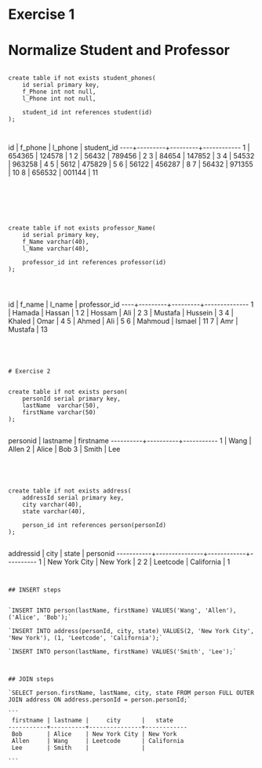 # Exercise 1
# Normalize Student and Professor

```

create table if not exists student_phones(
	id serial primary key,
	f_Phone int not null,
	l_Phone int not null,
	
	student_id int references student(id)
);



```
 id | f_phone | l_phone | student_id 
----+---------+---------+------------
  1 |  654365 |  124578 |          1
  2 |   56432 |  789456 |          2
  3 |   84654 |  147852 |          3
  4 |   54532 |  963258 |          4
  5 |    5612 |  475829 |          5
  6 |   56122 |  456287 |          8
  7 |   56432 |  971355 |         10
  8 |  656532 |  001144 |         11

```






create table if not exists professor_Name(
	id serial primary key,
	f_Name varchar(40),
	l_Name varchar(40),
	
	professor_id int references professor(id)
);




```
 id | f_name  | l_name  | professor_id 
----+---------+---------+--------------
  1 | Hamada  | Hassan  |            1
  2 | Hossam  | Ali     |            2
  3 | Mustafa | Hussein |            3
  4 | Khaled  | Omar    |            4
  5 | Ahmed   | Ali     |            5
  6 | Mahmoud | Ismael  |           11
  7 | Amr     | Mustafa |           13
```




# Exercise 2


create table if not exists person(
	personId serial primary key,
	lastName  varchar(50),
	firstName varchar(50)
);


```
 personid | lastname | firstname 
----------+----------+-----------
        1 | Wang     | Allen
        2 | Alice    | Bob
        3 | Smith    | Lee
```




create table if not exists address(
	addressId serial primary key,
	city varchar(40),
	state varchar(40),
	
	person_id int references person(personId)
);


```
 addressid |     city      |   state    | personid 
-----------+---------------+------------+----------
         1 | New York City | New York   |        2
         2 | Leetcode      | California |        1


````


## INSERT steps


`INSERT INTO person(lastName, firstName) VALUES('Wang', 'Allen'), ('Alice', 'Bob');`

`INSERT INTO address(personId, city, state) VALUES(2, 'New York City', 'New York'), (1, 'Leetcode', 'California');`

`INSERT INTO person(lastName, firstName) VALUES('Smith', 'Lee');`



## JOIN steps

`SELECT person.firstName, lastName, city, state FROM person FULL OUTER JOIN address ON address.personId = person.personId;`

```
 firstname | lastname |     city      |   state
-----------+----------+---------------+------------
 Bob       | Alice    | New York City | New York
 Allen     | Wang     | Leetcode      | California
 Lee       | Smith    |               | 

```

